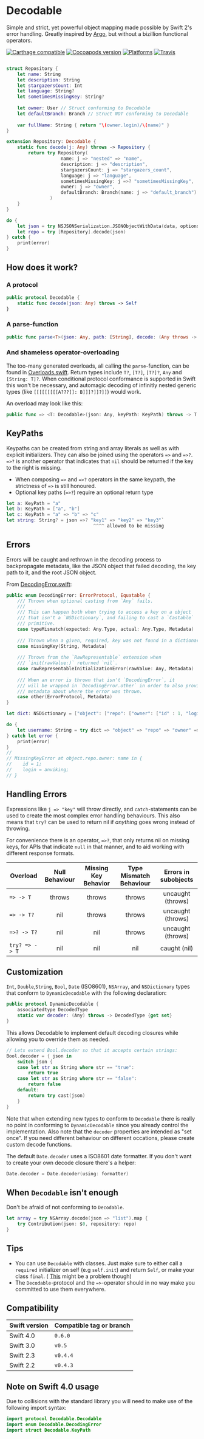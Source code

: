 # Decodable
Simple and strict, yet powerful object mapping made possible by Swift 2's error handling. Greatly inspired by [Argo](http://github.com/thoughtbot/Argo), but without a bizillion functional operators.

[![Carthage compatible](https://img.shields.io/badge/Carthage-compatible-4BC51D.svg?style=flat)](https://github.com/Carthage/Carthage)
[![Cocoapods version](https://cocoapod-badges.herokuapp.com/v/Decodable/badge.png)](https://cocoapods.org/pods/Decodable)
[![Platforms](https://cocoapod-badges.herokuapp.com/p/Decodable/badge.png)](https://cocoadocs.org/docsets/NSStringMask)
[![Travis](https://img.shields.io/travis/Anviking/Decodable/master.svg)](https://travis-ci.org/Anviking/Decodable/branches)


```swift

struct Repository {
    let name: String
    let description: String
    let stargazersCount: Int
    let language: String?
    let sometimesMissingKey: String?
    
    let owner: User // Struct conforming to Decodable
    let defaultBranch: Branch // Struct NOT conforming to Decodable
    
    var fullName: String { return "\(owner.login)/\(name)" }
}

extension Repository: Decodable {
    static func decode(j: Any) throws -> Repository {
        return try Repository(
                    name: j => "nested" => "name", 
                    description: j => "description", 
                    stargazersCount: j => "stargazers_count", 
                    language: j => "language", 
                    sometimesMissingKey: j =>? "sometimesMissingKey",
                    owner: j => "owner", 
                    defaultBranch: Branch(name: j => "default_branch")
                )
    }
}

do {
    let json = try NSJSONSerialization.JSONObjectWithData(data, options: [])
    let repo = try [Repository].decode(json)
} catch {
    print(error)
}
```

## How does it work?

### A protocol
```swift
public protocol Decodable {
    static func decode(json: Any) throws -> Self
}
```
### A parse-function
```swift
public func parse<T>(json: Any, path: [String], decode: (Any throws -> T)) throws -> T
```

### And shameless operator-overloading
The too-many generated overloads, all calling the `parse`-function, can be found in [Overloads.swift](https://github.com/Anviking/Decodable/blob/master/Sources/Overloads.swift). Return types include `T?`, `[T?]`, `[T?]?`, `Any` and `[String: T]?`. When conditional protocol conformance is supported in Swift this won't be necessary, and automagic decoding of infinitly nested generic types (like `[[[[[[[[[A???]]: B]]]?]]?]]`) would work.

An overload may look like this:
```swift
public func => <T: Decodable>(json: Any, keyPath: KeyPath) throws -> T
```

## KeyPaths
Keypaths can be created from string and array literals as well as with explicit initializers. They can also be joined using the operators `=>` and `=>?`. `=>?` is another operator that indicates that `nil` should be returned if the key to the right is missing.

- When composing `=>` and `=>?` operators in the same keypath, the strictness of `=>` is still honoured.
- Optional key paths (`=>?`) require an optional return type

```swift
let a: KeyPath = "a"
let b: KeyPath = ["a", "b"]
let c: KeyPath = "a" => "b" => "c"
let string: String? = json =>? "key1" => "key2" => "key3"`
                                ^^^^ allowed to be missing
```
## Errors
Errors will be caught and rethrown in the decoding process to backpropagate metadata, like the JSON object that failed decoding, the key path to it, and the root JSON object.

From [DecodingError.swift](https://github.com/anviking/decodable/tree/master/Sources/DecodingError.swift):
```swift
public enum DecodingError: ErrorProtocol, Equatable {
    /// Thrown when optional casting from `Any` fails.
    ///
    /// This can happen both when trying to access a key on a object
    /// that isn't a `NSDictionary`, and failing to cast a `Castable`
    /// primitive.
    case typeMismatch(expected: Any.Type, actual: Any.Type, Metadata)
    
    /// Thrown when a given, required, key was not found in a dictionary.
    case missingKey(String, Metadata)
    
    /// Thrown from the `RawRepresentable` extension when
    /// `init(rawValue:)` returned `nil`.
    case rawRepresentableInitializationError(rawValue: Any, Metadata)
    
    /// When an error is thrown that isn't `DecodingError`, it 
    /// will be wrapped in `DecodingError.other` in order to also provide
    /// metadata about where the error was thrown.
    case other(ErrorProtocol, Metadata)
}
```

```swift
let dict: NSDictionary = ["object": ["repo": ["owner": ["id" : 1, "login": "anviking"]]]]

do {
    let username: String = try dict => "object" => "repo" => "owner" => "name"
} catch let error {
    print(error)
}
//
// MissingKeyError at object.repo.owner: name in {
//    id = 1;
//    login = anviking;
// }
```

## Handling Errors
Expressions like `j => "key"` will throw directly, and `catch`-statements can be used to create the most complex error handling behaviours. This also means that `try?` can be used to return nil if *anything* goes wrong instead of throwing.

For convenience there is an operator, `=>?`, that only returns nil on missing keys, for APIs that indicate `null` in that manner, and to aid working with different response formats.

| Overload | Null Behaviour | Missing Key Behavior  |Type Mismatch Behaviour | Errors in subobjects | 
| ------------- |:-------------:|:-----:|:-----:|:-----:|
|  `=> -> T`| throws | throws | throws | uncaught (throws) | 
|  `=> -> T?`| nil | throws | throws | uncaught (throws) | 
|  `=>? -> T?`| nil | nil | throws | uncaught (throws) | 
|  `try? => -> T `| nil | nil | nil | caught (nil) | 

## Customization
`Int`, `Double`,`String`, `Bool`, `Date` (ISO8601), `NSArray`, and `NSDictionary` types that conform to `DynamicDecodable` with the following declaration:
```swift
public protocol DynamicDecodable {
    associatedtype DecodedType
    static var decoder: (Any) throws -> DecodedType {get set}
}
```
This allows Decodable to implement default decoding closures while allowing you to override them as needed.
```swift
// Lets extend Bool.decoder so that it accepts certain strings:
Bool.decoder = { json in
    switch json {
    case let str as String where str == "true":
        return true
    case let str as String where str == "false":
        return false
    default:
        return try cast(json)
    }
}
```

Note that when extending new types to conform to `Decodable` there is really no point in conforming to `DynamicDecodable` since you already control the implementation. Also note that the `decoder` properties are intended as "set once". If you need different behaviour on different occations, please create custom decode functions.

The default `Date.decoder` uses a ISO8601 date formatter. If you don't want to create your own decode closure there's a helper:
```swift
Date.decoder = Date.decoder(using: formatter)
```

## When `Decodable` isn't enough
Don't be afraid of not conforming to `Decodable`.
```swift
let array = try NSArray.decode(json => "list").map {
    try Contribution(json: $0, repository: repo)
}
```

## Tips
- You can use `Decodable` with classes. Just make sure to either call a `required` initializer on self (e.g `self.init`) and return `Self`, or make your class `final`. ( [This](http://stackoverflow.com/questions/26495586/best-practice-to-implement-a-failable-initializer-in-swift) might be a problem though)
- The `Decodable`-protocol and the `=>`-operator should in no way make you committed to use them everywhere.

## Compatibility

| Swift version | Compatible tag or branch |
| --- | --- |
| Swift 4.0 | `0.6.0` |
| Swift 3.0 | `v0.5` |
| Swift 2.3 | `v0.4.4`|
| Swift 2.2 | `v0.4.3`|

## Note on Swift 4.0 usage
Due to collisions with the standard library you will need to make use of the following import syntax:
```swift
import protocol Decodable.Decodable
import enum Decodable.DecodingError
import struct Decodable.KeyPath
```

